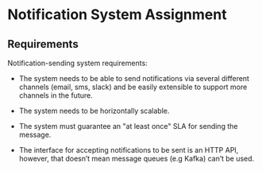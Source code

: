 # Notification System Assignment

## Requirements
Notification-sending system requirements:

- The system needs to be able to send notifications via several different channels (email, sms, slack) and be easily extensible to support more channels in the future.

- The system needs to be horizontally scalable.

- The system must guarantee an "at least once" SLA for sending the message.

- The interface for accepting notifications to be sent is an HTTP API, however, that doesn’t mean message queues (e.g Kafka) can’t be used.